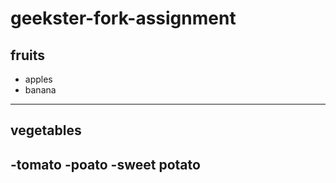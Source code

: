 # geekster-fork-assignment

## fruits
- apples
- banana
---
## vegetables
-tomato
-poato
  -sweet potato
---
